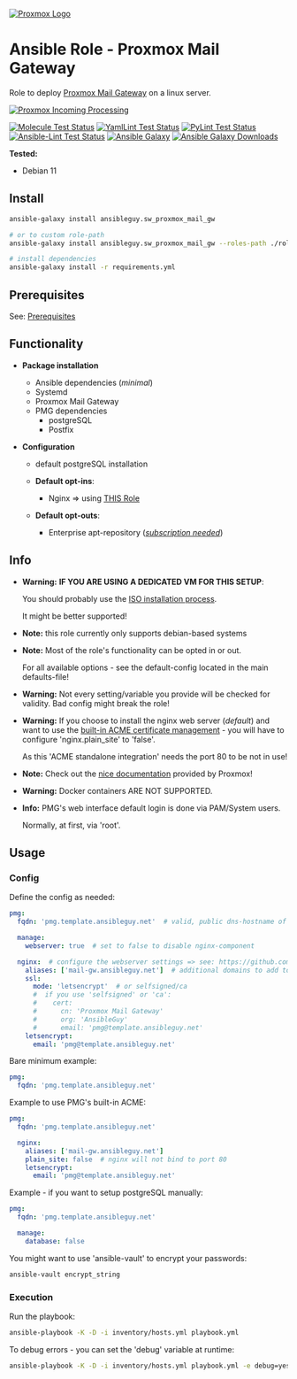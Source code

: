 [![Proxmox Logo](https://www.proxmox.com/images/proxmox/Proxmox_logo_standard_hex_400px.png)](https://www.proxmox.com/en/proxmox-mail-gateway)

# Ansible Role - Proxmox Mail Gateway

Role to deploy [Proxmox Mail Gateway](https://www.proxmox.com/en/proxmox-mail-gateway) on a linux server.

[![Proxmox Incoming Processing](https://dl.ansibleguy.net/sw_proxmox_mail_gw/flow.png)](https://pmg.proxmox.com/pmg-docs/pmg-admin-guide.html)


[![Molecule Test Status](https://badges.ansibleguy.net/sw_proxmox_mail_gw.molecule.svg)](https://github.com/ansibleguy/_meta_cicd/blob/latest/templates/usr/local/bin/cicd/molecule.sh.j2)
[![YamlLint Test Status](https://badges.ansibleguy.net/sw_proxmox_mail_gw.yamllint.svg)](https://github.com/ansibleguy/_meta_cicd/blob/latest/templates/usr/local/bin/cicd/yamllint.sh.j2)
[![PyLint Test Status](https://badges.ansibleguy.net/sw_proxmox_mail_gw.pylint.svg)](https://github.com/ansibleguy/_meta_cicd/blob/latest/templates/usr/local/bin/cicd/pylint.sh.j2)
[![Ansible-Lint Test Status](https://badges.ansibleguy.net/sw_proxmox_mail_gw.ansiblelint.svg)](https://github.com/ansibleguy/_meta_cicd/blob/latest/templates/usr/local/bin/cicd/ansiblelint.sh.j2)
[![Ansible Galaxy](https://img.shields.io/ansible/role/60005)](https://galaxy.ansible.com/ansibleguy/sw_proxmox_mail_gw)
[![Ansible Galaxy Downloads](https://img.shields.io/badge/dynamic/json?color=blueviolet&label=Galaxy%20Downloads&query=%24.download_count&url=https%3A%2F%2Fgalaxy.ansible.com%2Fapi%2Fv1%2Froles%2F60005%2F%3Fformat%3Djson)](https://galaxy.ansible.com/ansibleguy/sw_proxmox_mail_gw)


**Tested:**
* Debian 11

## Install

```bash
ansible-galaxy install ansibleguy.sw_proxmox_mail_gw

# or to custom role-path
ansible-galaxy install ansibleguy.sw_proxmox_mail_gw --roles-path ./roles

# install dependencies
ansible-galaxy install -r requirements.yml
```

## Prerequisites

See: [Prerequisites](https://github.com/ansibleguy/sw_proxmox_mail_gw/blob/stable/Prerequisites.md)


## Functionality


* **Package installation**
  * Ansible dependencies (_minimal_)
  * Systemd
  * Proxmox Mail Gateway
  * PMG dependencies
    * postgreSQL
    * Postfix
  

* **Configuration**
  * default postgreSQL installation

  * **Default opt-ins**:
    * Nginx => using [THIS Role](https://github.com/ansibleguy/infra_nginx)

  * **Default opt-outs**:
    * Enterprise apt-repository (_[subscription needed](https://www.proxmox.com/en/proxmox-mail-gateway/pricing)_)


## Info

* **Warning:** **IF YOU ARE USING A DEDICATED VM FOR THIS SETUP**:

  You should probably use the [ISO installation process](https://www.proxmox.com/en/downloads/category/proxmox-mail-gateway).

  It might be better supported!


* **Note:** this role currently only supports debian-based systems


* **Note:** Most of the role's functionality can be opted in or out.

  For all available options - see the default-config located in the main defaults-file!


* **Warning:** Not every setting/variable you provide will be checked for validity. Bad config might break the role!


* **Warning:** If you choose to install the nginx web server (_default_) and want to use the [built-in ACME certificate management](https://pmg.proxmox.com/pmg-docs/pmg-admin-guide.html#sysadmin_certificate_management) - you will have to configure 'nginx.plain_site' to 'false'.

  As this 'ACME standalone integration' needs the port 80 to be not in use!


* **Note:** Check out the [nice documentation](https://pmg.proxmox.com/pmg-docs/pmg-admin-guide.html#_features) provided by Proxmox!


* **Warning:** Docker containers ARE NOT SUPPORTED.


* **Info:** PMG's web interface default login is done via PAM/System users.

  Normally, at first, via 'root'.


## Usage

### Config

Define the config as needed:
```yaml
pmg:
  fqdn: 'pmg.template.ansibleguy.net'  # valid, public dns-hostname of your server

  manage:
    webserver: true  # set to false to disable nginx-component

  nginx:  # configure the webserver settings => see: https://github.com/ansibleguy/infra_nginx
    aliases: ['mail-gw.ansibleguy.net']  # additional domains to add to the certificate
    ssl:
      mode: 'letsencrypt'  # or selfsigned/ca
      #  if you use 'selfsigned' or 'ca':
      #    cert:
      #      cn: 'Proxmox Mail Gateway'
      #      org: 'AnsibleGuy'
      #      email: 'pmg@template.ansibleguy.net'
    letsencrypt:
      email: 'pmg@template.ansibleguy.net'
```

Bare minimum example:
```yaml
pmg:
  fqdn: 'pmg.template.ansibleguy.net'
```

Example to use PMG's built-in ACME:
```yaml
pmg:
  fqdn: 'pmg.template.ansibleguy.net'

  nginx:
    aliases: ['mail-gw.ansibleguy.net']
    plain_site: false  # nginx will not bind to port 80
    letsencrypt:
      email: 'pmg@template.ansibleguy.net'
```

Example - if you want to setup postgreSQL manually:
```yaml
pmg:
  fqdn: 'pmg.template.ansibleguy.net'

  manage:
    database: false
```

You might want to use 'ansible-vault' to encrypt your passwords:
```bash
ansible-vault encrypt_string
```

### Execution

Run the playbook:
```bash
ansible-playbook -K -D -i inventory/hosts.yml playbook.yml
```

To debug errors - you can set the 'debug' variable at runtime:
```bash
ansible-playbook -K -D -i inventory/hosts.yml playbook.yml -e debug=yes
```
